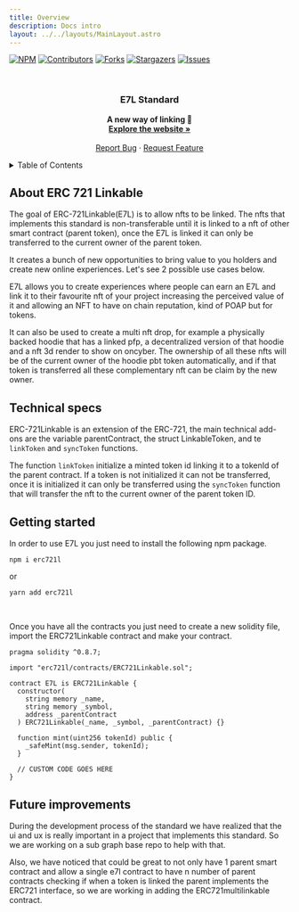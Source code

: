 ```yaml
---
title: Overview
description: Docs intro
layout: ../../layouts/MainLayout.astro
---
```



<!-- Improved compatibility of back to top link: See: https://github.com/othneildrew/Best-README-Template/pull/73 -->

<a name="readme-top"></a>

[![NPM](https://img.shields.io/npm/v/erc721l?color=%23cc3534&style=for-the-badge&logo=npm&logoColor=white)](https://www.npmjs.com/package/erc721l)
[![Contributors][contributors-shield]][contributors-url]
[![Forks][forks-shield]][forks-url]
[![Stargazers][stars-shield]][stars-url]
[![Issues][issues-shield]][issues-url]

<!-- PROJECT LOGO -->
<br />
<div align="center">
<h3 align="center">E7L Standard</h3>
  <p align="center">
    <b>A new way of linking 🔗</b>
    <br />
    <a href="https://e7l.rackslabs.com"><strong>Explore the website »</strong></a>
    <br />
    <br />
    <a href="https://github.com/Racks-Labs/ERC721-Linkable/issues">Report Bug</a>
    ·
    <a href="https://github.com/Racks-Labs/ERC721-Linkable/issues">Request Feature</a>
  </p>
</div>

<!-- TABLE OF CONTENTS -->
<details>
  <summary>Table of Contents</summary>
  <ol>
    <li>
      <a href="#about-erc-721-linkable">About ERC 721-Linkable</a>
    </li>
    <li><a href="#technical-specs">Technical specs</a></li>
    <li><a href="#getting-started">Getting Started</a></li>
    <li><a href="#future-improvements">Future improvements</a></li>
  </ol>
</details>

## About ERC 721 Linkable

The goal of ERC-721Linkable(E7L) is to allow nfts to be linked. The nfts that implements this standard is non-transferable until it is linked to a nft of other smart contract (parent token), once the E7L is linked it can only be transferred to the current owner of the parent token.

It creates a bunch of new opportunities to bring value to you holders and create new online experiences. Let's see 2 possible use cases below.

E7L allows you to create experiences where people can earn an E7L and link it to their favourite nft of your project increasing the perceived value of it and allowing an NFT to have on chain reputation, kind of POAP but for tokens.

It can also be used to create a multi nft drop, for example a physically backed hoodie that has a linked pfp, a decentralized version of that hoodie and a nft 3d render to show on oncyber. The ownership of all these nfts will be of the current owner of the hoodie pbt token automatically, and if that token is transferred all these complementary nft can be claim by the new owner.

## Technical specs

ERC-721Linkable is an extension of the ERC-721, the main technical add-ons are the variable parentContract, the struct LinkableToken, and te `linkToken` and `syncToken` functions.

The function `linkToken` initialize a minted token id linking it to a tokenId of the parent contract. If a token is not initialized it can not be transferred, once it is initialized it can only be transferred using the `syncToken` function that will transfer the nft to the current owner of the parent token ID.

## Getting started

In order to use E7L you just need to install the following npm package.

```shell
npm i erc721l
```

or

```shell
yarn add erc721l
```

<br/>

Once you have all the contracts you just need to create a new solidity file, import the ERC721Linkable contract and make your contract.

```solidity
pragma solidity ^0.8.7;

import "erc721l/contracts/ERC721Linkable.sol";

contract E7L is ERC721Linkable {
  constructor(
    string memory _name,
    string memory _symbol,
    address _parentContract
  ) ERC721Linkable(_name, _symbol, _parentContract) {}

  function mint(uint256 tokenId) public {
    _safeMint(msg.sender, tokenId);
  }

  // CUSTOM CODE GOES HERE
}
```

## Future improvements

During the development process of the standard we have realized that the ui and ux is really important in a project that implements this standard. So we are working on a sub graph base repo to help with that.

Also, we have noticed that could be great to not only have 1 parent smart contract and allow a single e7l contract to have n number of parent contracts checking if when a token is linked the parent implements the ERC721 interface, so we are working in adding the ERC721multilinkable contract.

<!-- MARKDOWN LINKS & IMAGES -->
<!-- https://www.markdownguide.org/basic-syntax/#reference-style-links -->

[contributors-shield]: https://img.shields.io/github/contributors/Racks-Labs/ERC721-Linkable.svg?style=for-the-badge
[contributors-url]: https://github.com/Racks-Labs/ERC721-Linkable/graphs/contributors
[forks-shield]: https://img.shields.io/github/forks/Racks-Labs/ERC721-Linkable.svg?style=for-the-badge
[forks-url]: https://github.com/Racks-Labs/ERC721-Linkable/network/members
[stars-shield]: https://img.shields.io/github/stars/Racks-Labs/ERC721-Linkable.svg?style=for-the-badge
[stars-url]: https://github.com/Racks-Labs/ERC721-Linkable/stargazers
[issues-shield]: https://img.shields.io/github/issues/Racks-Labs/ERC721-Linkable.svg?style=for-the-badge
[issues-url]: https://github.com/Racks-Labs/ERC721-Linkable/issues
